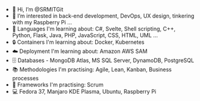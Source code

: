 - :wave: Hi, I’m @SRMITGit
- :eyes: I’m interested in back-end development, DevOps, UX design, tinkering with my Raspberry Pi ...
- :seedling: Languages I'm learning about: C#, Svelte, Shell scripting, C++, Python, Flask, Java, PHP, JavaScript, CSS, HTML, UML ...
- :lock: Containers I'm learning about: Docker, Kubernetes
- :cloud: Deployment I'm learning about: Amazon AWS SAM
- :file_cabinet: Databases - MongoDB Atlas, MS SQL Server, DynamoDB, PostgreSQL
- :books: Methodologies I'm practising: Agile, Lean, Kanban, Business processes
- :compass: Frameworks I'm practising: Scrum
- :computer: Fedora 37, Manjaro KDE Plasma, Ubuntu, Raspberry Pi

<!---
SRMITGit/SRMITGit is a ✨ special ✨ repository because its `README.md` (this file) appears on your GitHub profile.
You can click the Preview link to take a look at your changes.
--->
